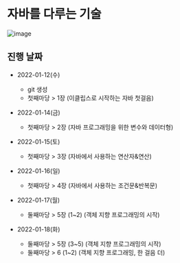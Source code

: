 # 자바를 다루는 기술 
![image](https://user-images.githubusercontent.com/59727902/149100151-80c19afa-a142-438a-ae4e-8fe7392847fd.png)


## 진행 날짜 

- 2022-01-12(수) 
  - git 생성 
  - 첫째마당 > 1장 (이클립스로 시작하는 자바 첫걸음)  
  
- 2022-01-14(금)  
  - 첫째마당 > 2장 (자바 프로그래밍을 위한 변수와 데이터형)   
  
- 2022-01-15(토)
  - 첫째마당 > 3장 (자바에서 사용하는 연산자&연산)

- 2022-01-16(일)
  - 첫째마당 > 4장 (자바에서 사용하는 조건문&반복문)

- 2022-01-17(월)
  - 둘째마당 > 5장 (1~2) (객체 지향 프로그래밍의 시작)

- 2022-01-18(화)
  - 둘째마당 > 5장 (3~5) (객체 지향 프로그래밍의 시작)
  - 둘째마당 > 6 (1~2) (객체 지향 프로그래밍, 한 걸음 더)

